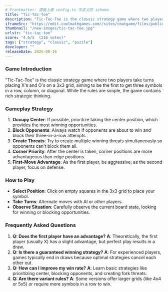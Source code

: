 ```yaml
---
# Frontmatter: 遵循上面 config.ts 中定义的 schema
title: "Tic-Tac-Toe"
description: "Tic-Tac-Toe is the classic strategy game where two players take turns placing X's and O's on a 3x3 grid, aiming to be the first to get three symbols in a row, column, or diagonal."
iframeSrc: "https://edit.coolmathgames.com//sites/cmatgame/files/public_games/32511/"
thumbnail: "/new-images/tic-tac-toe.jpg"
urlstr: "tic-tac-toe"
score: "4.6/5  (216 votes)"
tags: ["strategy", "classic", "puzzle"]
developer: ""
releaseDate: 2025-08-16
---
```




### Game Introduction

"Tic-Tac-Toe" is the classic strategy game where two players take turns placing X's and O's on a 3x3 grid, aiming to be the first to get three symbols in a row, column, or diagonal. While the rules are simple, the game contains rich strategic thinking.

### Gameplay Strategy

1.  **Occupy Center**: If possible, prioritize taking the center position, which provides the most winning opportunities.
2.  **Block Opponents**: Always watch if opponents are about to win and block their three-in-a-row attempts.
3.  **Create Threats**: Try to create multiple winning threats simultaneously so opponents can't block them all.
4.  **Corner Priority**: After the center is taken, corner positions are more advantageous than edge positions.
5.  **First-Move Advantage**: As the first player, be aggressive; as the second player, focus on defense.

### How to Play

*   **Select Position**: Click on empty squares in the 3x3 grid to place your symbol.
*   **Take Turns**: Alternate moves with AI or other players.
*   **Observe Situation**: Carefully observe the current board state, looking for winning or blocking opportunities.

### Frequently Asked Questions

1.  **Q: Does the first player have an advantage?**
    **A**: Theoretically, the first player (usually X) has a slight advantage, but perfect play results in a draw.
2.  **Q: Is there a guaranteed winning strategy?**
    **A**: For experienced players, games typically end in draws because optimal strategies cancel each other out.
3.  **Q: How can I improve my win rate?**
    **A**: Learn basic strategies like prioritizing center, blocking opponents, and creating fork threats.
4.  **Q: Are there variant rules?**
    **A**: Some versions offer larger grids (like 4x4 or 5x5) or require more symbols in a row to win.